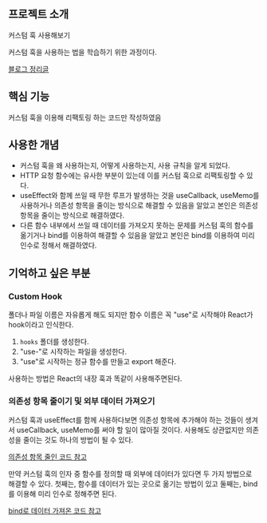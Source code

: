 ## 프로젝트 소개

커스텀 훅 사용해보기

커스텀 훅을 사용하는 법을 학습하기 위한 과정이다.

[블로그 정리글](https://github.com/jhan117/react-practice-projects/blob/main/study-notes/2022-12-29-react-learn11.md)

## 핵심 기능

커스텀 훅을 이용해 리팩토링 하는 코드만 작성하였음

## 사용한 개념

- 커스텀 훅을 왜 사용하는지, 어떻게 사용하는지, 사용 규칙을 알게 되었다.
- HTTP 요청 함수에는 유사한 부분이 있는데 이를 커스텀 훅으로 리팩토링할 수 있다.
- useEffect와 함께 쓰일 때 무한 루프가 발생하는 것을 useCallback, useMemo를 사용하거나 의존성 항목을 줄이는 방식으로 해결할 수 있음을 알았고 본인은 의존성 항목을 줄이는 방식으로 해결하였다.
- 다른 함수 내부에서 쓰일 때 데이터를 가져오지 못하는 문제를 커스텀 훅의 함수를 옮기거나 bind를 이용하여 해결할 수 있음을 알았고 본인은 bind를 이용하여 미리 인수로 정해서 해결하였다.

## 기억하고 싶은 부분

### Custom Hook

폴더나 파일 이름은 자유롭게 해도 되지만 함수 이름은 꼭 "use"로 시작해야 React가 hook이라고 인식한다.

1. `hooks` 폴더를 생성한다.
2. "use-"로 시작하는 파일을 생성한다.
3. "use"로 시작하는 정규 함수를 만들고 export 해준다.

사용하는 방법은 React의 내장 훅과 똑같이 사용해주면된다.

### 의존성 항목 줄이기 및 외부 데이터 가져오기

커스텀 훅과 useEffect를 함께 사용하다보면 의존성 항목에 추가해야 하는 것들이 생겨서 useCallback, useMemo를 써야 할 일이 많아질 것이다. 사용해도 상관없지만 의존성을 줄이는 것도 하나의 방법이 될 수 있다.

[의존성 항목 줄인 코드 참고](https://github.com/jhan117/react-practice-projects/commit/e059e30e92815c7c873353c52d3bb8dabbabdf61)

만약 커스텀 훅의 인자 중 함수를 정의할 때 외부에 데이터가 있다면 두 가지 방법으로 해결할 수 있다. 첫째는, 함수를 데이터가 있는 곳으로 옮기는 방법이 있고 둘째는, bind를 이용해 미리 인수로 정해주면 된다.

[bind로 데이터 가져온 코드 참고](https://github.com/jhan117/react-practice-projects/commit/9815b6ddb2dc46c69e7869c62ac5c4f6049efa09)
